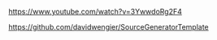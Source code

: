 https://www.youtube.com/watch?v=3YwwdoRg2F4

https://github.com/davidwengier/SourceGeneratorTemplate

